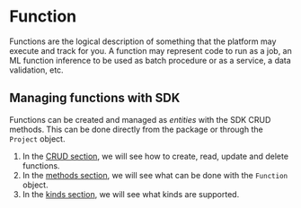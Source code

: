 # Function

Functions are the logical description of something that the platform may execute and track for you. A function may represent code to run as a job, an ML function inference to be used as batch procedure or as a service, a data validation, etc.

## Managing functions with SDK

Functions can be created and managed as *entities* with the SDK CRUD methods. This can be done directly from the package or through the `Project` object.

1. In the [CRUD section](./crud.md), we will see how to create, read, update and delete functions.
2. In the [methods section](./methods.md), we will see what can be done with the `Function` object.
3. In the [kinds section](./kinds.md), we will see what kinds are supported.
